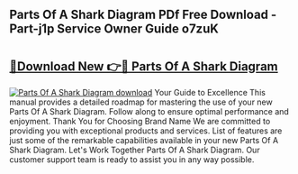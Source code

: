 ## Parts Of A Shark Diagram PDf Free Download - Part-j1p Service Owner Guide o7zuK

# <h2><a href="http://dfj9ba.blite.top/?on=Parts+Of+A+Shark+Diagram">🔗Download New 👉🔴 Parts Of A Shark Diagram</a></h2>

[![Parts Of A Shark Diagram download](https://i.imgur.com/lujVjoI.png)](http://dfj9ba.blite.top/?on=Parts+Of+A+Shark+Diagram)
Your Guide to Excellence This manual provides a detailed roadmap for mastering the use of your new Parts Of A Shark Diagram. Follow along to ensure optimal performance and enjoyment. Thank You for Choosing Brand Name We are committed to providing you with exceptional products and services. List of features are just some of the remarkable capabilities available in your new Parts Of A Shark Diagram. Let's Work Together Parts Of A Shark Diagram. Our customer support team is ready to assist you in any way possible.
